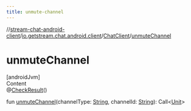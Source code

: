 ```yaml
---
title: unmute-channel
---
```

//[stream-chat-android-client](../../../index.md)/[io.getstream.chat.android.client](../index.md)/[ChatClient](index.md)/[unmuteChannel](unmuteChannel.md)



# unmuteChannel  
[androidJvm]  
Content  
@[CheckResult](https://developer.android.com/reference/kotlin/androidx/annotation/CheckResult.html)()  
  
fun [unmuteChannel](unmuteChannel.md)(channelType: [String](https://kotlinlang.org/api/latest/jvm/stdlib/kotlin/-string/index.html), channelId: [String](https://kotlinlang.org/api/latest/jvm/stdlib/kotlin/-string/index.html)): Call&lt;[Unit](https://kotlinlang.org/api/latest/jvm/stdlib/kotlin/-unit/index.html)&gt;  



